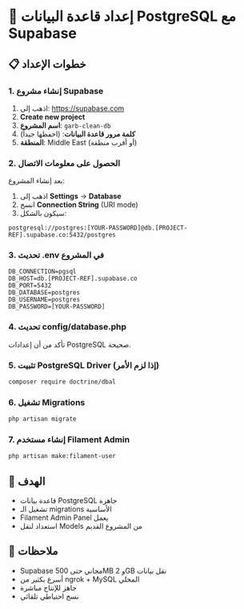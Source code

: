 # 🐘 إعداد قاعدة البيانات PostgreSQL مع Supabase

## 📋 خطوات الإعداد

### 1. إنشاء مشروع Supabase
1. اذهب إلى: https://supabase.com
2. **Create new project**
3. **اسم المشروع**: `garb-clean-db`
4. **كلمة مرور قاعدة البيانات**: (احفظها جيداً)
5. **المنطقة**: Middle East (أو أقرب منطقة)

### 2. الحصول على معلومات الاتصال
بعد إنشاء المشروع:
1. اذهب إلى **Settings** → **Database**
2. انسخ **Connection String** (URI mode)
3. سيكون بالشكل:
```
postgresql://postgres:[YOUR-PASSWORD]@db.[PROJECT-REF].supabase.co:5432/postgres
```

### 3. تحديث .env في المشروع
```env
DB_CONNECTION=pgsql
DB_HOST=db.[PROJECT-REF].supabase.co
DB_PORT=5432
DB_DATABASE=postgres
DB_USERNAME=postgres
DB_PASSWORD=[YOUR-PASSWORD]
```

### 4. تحديث config/database.php
تأكد من أن إعدادات PostgreSQL صحيحة.

### 5. تثبيت PostgreSQL Driver (إذا لزم الأمر)
```bash
composer require doctrine/dbal
```

### 6. تشغيل Migrations
```bash
php artisan migrate
```

### 7. إنشاء مستخدم Filament Admin
```bash
php artisan make:filament-user
```

## 🎯 الهدف
- قاعدة بيانات PostgreSQL جاهزة
- تشغيل الـ migrations الأساسية
- Filament Admin Panel يعمل
- استعداد لنقل Models من المشروع القديم

## 📝 ملاحظات
- Supabase مجاني حتى 500MB و 2GB نقل بيانات
- أسرع بكثير من ngrok + MySQL المحلي
- جاهز للإنتاج مباشرة
- نسخ احتياطي تلقائي
